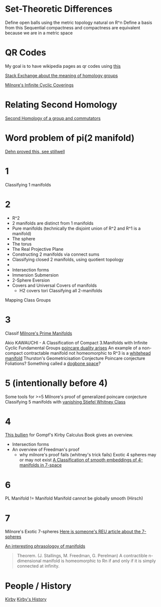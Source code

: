 # Set-Theoretic Differences
Define open balls using the metric topology natural on R^n
Define a basis from this
Sequential compactness and compactness are equivalent because we are in a metric space

# QR Codes
My goal is to have wikipedia pages as qr codes using [this](https://tex.stackexchange.com/questions/1429/latex-package-to-generate-qr-codes)

[Stack Exchange about the meaning of homology groups](https://math.stackexchange.com/questions/40149/intuition-of-the-meaning-of-homology-groups)


[Milnore's Infinite Cyclic Coverings](https://www.maths.ed.ac.uk/~v1ranick/papers/milncycl.pdf)

# Relating Second Homology
[Second Homology of a group and commutators](https://www.ams.org/journals/proc/1952-003-04/S0002-9939-1952-0049191-5/S0002-9939-1952-0049191-5.pdf)



# Word problem of pi(2 manifold)
[Dehn proved this, see stillwell](https://mathoverflow.net/questions/136948/dehns-algorithm-for-word-problem-for-surface-groups)


# 1
Classifying 1 manifolds
# 2
- R^2
- 2 manifolds are distinct from 1 manifolds
- Pure manifolds (technically the disjoint union of R^2 and R^1 is a manifold)
- The sphere
- The torus
- The Real Projective Plane
- Constructing 2 manifolds via connect sums
- Classifying closed 2 manifolds, using quotient topology
- 
- Intersection forms
- Immersion Submersion
- 2-Sphere Eversion
- Covers and Universal Covers of manifolds
    - H2 covers tori
Classifying all 2-manifolds


Mapping Class Groups

# 3

Classif
[Milnore's Prime Manifolds](https://math.stackexchange.com/questions/4056085/prime-3-manifolds)

Akio KAWAUCHI - A Classification of Compact 3.Manifolds with Infinite Cyclic Fundamental Groups
[poincare duality arises](https://msp.org/obs/2020/3-1/obs-v3-n1-s.pdf)
An example of a non-compact contractable manifold not homeomorphic to R^3 is a [whitehead manifold](https://en.wikipedia.org/wiki/Whitehead_manifold)
Thurston's Geometricisation Conjecture
Poincare conjecture
Foliations?
Something called a [dogbone space](https://en.wikipedia.org/wiki/Dogbone_space)?

# 5 (intentionally before 4)
Some tools for >=5
Milnore's proof of generalized poincare conjecture
Classifying 5 manifolds with [vanishing Stiefel Whitney Class](https://www.jstor.org/stable/1970417#metadata_info_tab_contents)

# 4
[This bullien](https://www.ams.org/journals/bull/2001-38-02/S0273-0979-00-00897-1/S0273-0979-00-00897-1.pdf) for Gompf's Kirby Calculus Book gives an overview.
- Intersection forms
- An overview of Freedman's proof
    - why milnore's proof fails (whitney's trick fails)
Exotic 4 spheres may or may not exist
[A Classification of smooth embeddings of 4-manifolds in 7-space](https://arxiv.org/pdf/math/0512594.pdf)

# 6
PL Manifold != Manifold
Manifold cannot be globally smooth (Hirsch)
# 7
Milnore's Exotic 7-spheres
[Here is someone's REU article about the 7-spheres](http://math.uchicago.edu/~may/REU2015/REUPapers/McEnroe.pdf)


[An interesting phrasologoy of manifolds](https://math.stackexchange.com/questions/1986451/example-of-contractible-open-manifold-that-is-not-mathbbrn-varieties)
> Theorem. (J. Stallings, M. Freedman, G. Perelman) 
> A contractible n-dimensional manifold is homeomorphic to Rn if and only if it is simply connected at infinity.


# People / History
[Kirby](https://mathshistory.st-andrews.ac.uk/Biographies/Kirby/)
[Kirby's History](https://www.youtube.com/watch?v=TkapUOjVVzA)
